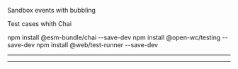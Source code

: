 Sandbox events with bubbling

Test cases whith Chai

npm install @esm-bundle/chai --save-dev
npm install @open-wc/testing --save-dev 
npm install @web/test-runner --save-dev


-----
-----
